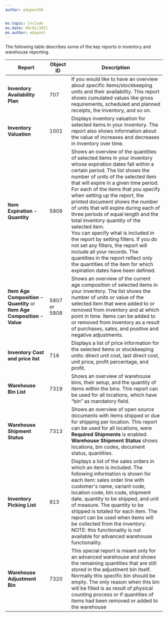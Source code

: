 ```yaml
---
author: edupont04


ms.topic: include
ms.date: 04/01/2021
ms.author: edupont
---
```


The following table describes some of the key reports in inventory and warehouse reporting.

|Report |Object ID|Description  |
|---------|---------|---------|
|**Inventory Availability Plan**|707|If you would like to have an overview about specific items/stockkeeping units and their availability. This report shows cumulated values like gross requirements, scheduled and planned receipts, the inventory, and so on. |
|**Inventory Valuation**|1001|Displays inventory valuation for selected items in your inventory. The report also shows information about the value of increases and decreases in inventory over time.|
|**Item Expiration - Quantity**|5809|Shows an overview of the quantities of selected items in your inventory whose expiration dates fall within a certain period. The list shows the number of units of the selected item that will expire in a given time period. For each of the items that you specify when setting up the report, the printed document shows the number of units that will expire during each of three periods of equal length and the total inventory quantity of the selected item.<br>You can specify what is included in the report by setting filters. If you do not set any filters, the report will include all your records. The quantities in the report reflect only the quantities of the item for which expiration dates have been defined.|
|**Item Age Composition - Quantity** or **Item Age Composition - Value**|5807 or 5808|Shows an overview of the current age composition of selected items in your inventory. The list shows the number of units or value of the selected item that were added to or removed from inventory and at which point in time. Items can be added to or removed from inventory as a result of purchases, sales, and positive and negative adjustments.|
|**Inventory Cost and price list**|716|Displays a list of price information for the selected items or stockkeeping units: direct unit cost, last direct cost, unit price, profit percentage, and profit. |
|**Warehouse Bin List**|7319|Shows an overview of warehouse bins, their setup, and the quantity of items within the bins. This report can be used for all locations, which have “bin” as mandatory field. |
|**Warehouse Shipment Status**|7313|Shows an overview of open source documents with items shipped or due for shipping per location. This report can be used for all locations, were **Required Shipments** is enabled. **Warehouse Shipment Status** shows locations, bin codes, document status, quantities.|
|**Inventory Picking List**|813|Displays a list of the sales orders in which an item is included. The following information is shown for each item: sales order line with customer's name, variant code, location code, bin code, shipment date, quantity to be shipped, and unit of measure. The quantity to be shipped is totaled for each item. The report can be used when items will be collected from the inventory.<br>NOTE: this functionality is not available for advanced warehouse functionality.|
|**Warehouse Adjustment Bin**|7320|This special report is meant only for an advanced warehouse and shows the remaining quantities that are still stored in the adjustment bin itself. Normally this specific bin should be empty. The only reason when this bin will be filled is as result of physical counting process or if quantities of items had been removed or added to the warehouse|